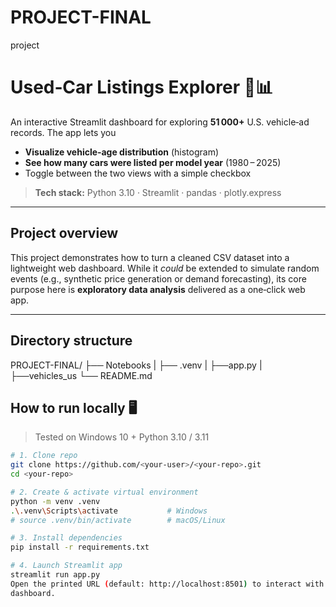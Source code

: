 # PROJECT-FINAL
project 

# Used‑Car Listings Explorer 🚗📊

An interactive Streamlit dashboard for exploring **51 000+** U.S. vehicle‑ad
records.  The app lets you

* **Visualize vehicle‑age distribution** (histogram)  
* **See how many cars were listed per model year** (1980 – 2025)  
* Toggle between the two views with a simple checkbox

> **Tech stack:** Python 3.10 · Streamlit · pandas · plotly.express

---

## Project overview

This project demonstrates how to turn a cleaned CSV dataset into a lightweight
web dashboard.  While it *could* be extended to simulate random
events (e.g., synthetic price generation or demand forecasting), its core
purpose here is **exploratory data analysis** delivered as a one‑click web app.

---

## Directory structure

PROJECT-FINAL/
├── Notebooks
|  ├── .venv 
|  ├──app.py
|  ├──vehicles_us
└── README.md



## How to run locally 🖥️

> Tested on Windows 10 + Python 3.10 / 3.11

```bash
# 1. Clone repo
git clone https://github.com/<your‑user>/<your‑repo>.git
cd <your‑repo>

# 2. Create & activate virtual environment
python -m venv .venv
.\.venv\Scripts\activate           # Windows
# source .venv/bin/activate        # macOS/Linux

# 3. Install dependencies
pip install -r requirements.txt

# 4. Launch Streamlit app
streamlit run app.py
Open the printed URL (default: http://localhost:8501) to interact with the
dashboard.